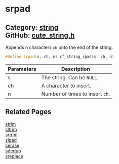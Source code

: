 [//]: # (This file is automatically generated by Cute Framework's docs parser.)
[//]: # (Do not edit this file by hand!)
[//]: # (See: https://github.com/RandyGaul/cute_framework/blob/master/samples/docs_parser.cpp)
[](../header.md ':include')

# srpad

Category: [string](/api_reference?id=string)  
GitHub: [cute_string.h](https://github.com/RandyGaul/cute_framework/blob/master/include/cute_string.h)  
---

Appends n characters `ch` onto the end of the string.

```cpp
#define srpad(s, ch, n) cf_string_rpad(s, ch, n)
```

Parameters | Description
--- | ---
s | The string. Can be `NULL`.
ch | A character to insert.
n | Number of times to insert `ch`.

## Related Pages

[strim](/string/strim.md)  
[sltrim](/string/sltrim.md)  
[srtrim](/string/srtrim.md)  
[slpad](/string/slpad.md)  
[serase](/string/serase.md)  
[sdedup](/string/sdedup.md)  
[sreplace](/string/sreplace.md)  
